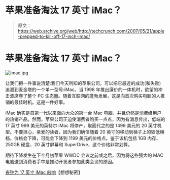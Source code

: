 # 苹果准备淘汰 17 英寸 iMac？

> 原文：<https://web.archive.org/web/http://techcrunch.com/2007/05/21/apple-prepped-to-kill-off-17-inch-imac/>

# 苹果准备淘汰 17 英寸 iMac？

![imac.jpg](img/dca07d0bf2321f6761986f61b4d0002d.png)

让我们把一件事说清楚:我们今天所知的苹果公司，可以把它最近的成功(和失败)追溯到麦金塔的一个单一型号:iMac。当 1998 年推出廉价的一体机时，欲望的冲击波席卷了整个 PC 生态圈。随着互联网的蓬勃发展，这是向首次购买电脑的人推销的最佳时机。这是一件好事。

iMac 确实是自第一代以来面向大众的第一台 Mac 电脑，并且仍然是消费级用户的热销产品。然而，苹果公司正迫使消费者购买一点点，因为有消息传出，低端的 17 英寸 999 美元的英特尔 iMac 将停产，取而代之的是 1499 美元的 20 英寸机型。不要担心，亲爱的读者，因为我们确信随着 20 英寸的移动到梯子上的较低横档，价格会下降，可能会下降到 1199 美元的价格点。鉴于该机包括 1GB 内存、250GB 硬盘、20 英寸屏幕和 SuperDrive，这个价格非常划算。

期待下降发生在下个月初苹果 WWDC 会议之前或之后，因为将这些强大的 MAC 电脑送到消费者手中是推动开发者参加此类会议的原因。

[丧钟为 17 英寸 iMac 敲响](https://web.archive.org/web/20201022190239/http://www.thinksecret.com/news/0705imac.html)【想想秘密】
